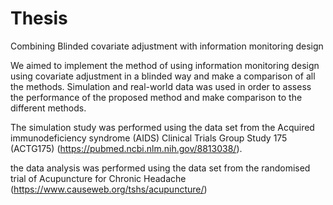 # Thesis
Combining Blinded covariate adjustment with information monitoring design

We aimed to implement the method of using information monitoring design using covariate adjustment in a blinded way and make a comparison of all the methods. Simulation and real-world data was used in order to assess the performance of the proposed method and make comparison to the different methods. 

The simulation study was performed using the data set from the Acquired immunodeficiency syndrome (AIDS) Clinical Trials Group Study 175 (ACTG175) (https://pubmed.ncbi.nlm.nih.gov/8813038/).

the data analysis was performed using the data set from the randomised trial of Acupuncture for Chronic Headache (https://www.causeweb.org/tshs/acupuncture/)
